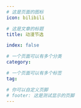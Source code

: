 ```yaml
---
# 这是页面的图标
icon: bilibili

# 这是文章的标题
title: 动漫节选

index: false

# 一个页面可以有多个分类
category: 

# 一个页面可以有多个标签
tag: 

# 你可以自定义页脚
# footer: 这是测试显示的页脚
---
```






